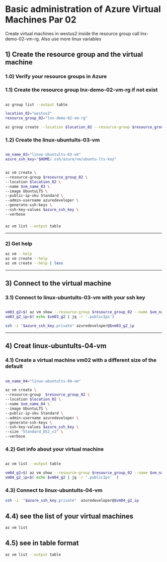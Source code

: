 # Basic administration of Azure Virtual Machines Par 02


Create virtual machines in westus2 inside the resource group call lnx-demo-02-vm-rg. Also use more linux variables


## 1) Create the resource group and the virtual machine


### 1.0) Verify your resource groups in Azure


### 1.1) Create the resource group lnx-demo-02-vm-rg if not exist
```bash

az group list --output table

location_02="westus2"
resource_group_02="lnx-demo-02-vm-rg"

az group create --location $location_02 --resource-group $resource_group_02
```

### 1.2) Create the linux-ubuntults-03-vm
```bash

vm_name_03="linux-ubuntults-03-vm"
azure_ssh_key="$HOME/.ssh/azure/vm/ubuntu-lts-key"


az vm create \
--resource-group $resource_group_02 \
--location $location_02 \
--name $vm_name_03 \
--image UbuntuLTS \
--public-ip-sku Standard \
--admin-username azuredeveloper \
--generate-ssh-keys \
--ssh-key-values $azure_ssh_key \
--verbose
```

### 
```bash
az vm list --output table
```


---

### 2) Get help
```bash
az vm --help
az vm create --help
az vm create --help | less
```

---

## 3) Connect to the virtual machine

### 3.1) Connect to linux-ubuntults-03-vm with your ssh key
```bash

vm03_g2=$( az vm show --resource-group $resource_group_02 --name $vm_name_03 --show-details )
vm03_g2_ip=$( echo $vm03_g2 | jq -r '.publicIps')  

ssh -i "$azure_ssh_key.private" azuredeveloper@$vm03_g2_ip
```

---

## 4) Creat linux-ubuntults-04-vm

### 4.1) Create a virtual machine vm02 with a different size of the default
```bash

vm_name_04="linux-ubuntults-04-vm"

az vm create \
--resource-group  $resource_group_02 \
--location $location_02 \
--name $vm_name_04 \
--image UbuntuLTS \
--public-ip-sku Standard \
--admin-username azuredeveloper \
--generate-ssh-keys \
--ssh-key-values $azure_ssh_key \
--size "Standard_DS2_v2" \
--verbose
```

### 4.2) Get info about your virtual machine
```bash

az vm list --output table

vm04_g2=$( az vm show --resource-group $resource_group_02 --name $vm_name_04 --show-details )
vm04_g2_ip=$( echo $vm04_g2 | jq -r '.publicIps'  )
```

### 4.3) Connect to linux-ubuntults-04-vm
```bash
ssh -i  "$azure_ssh_key.private"  azuredeveloper@$vm04_g2_ip
```

## 4.4) see the list of your virtual machines
```bash
az vm list 
```

## 4.5) see in table format
```bash
az vm list --output table
```
